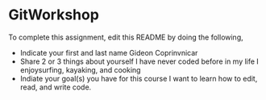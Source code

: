 # GitWorkshop

To complete this assignment, edit this README by doing the following, 

- Indicate your first and last name
Gideon Coprinvnicar
- Share 2 or 3 things about yourself
I have never coded before in my life
I enjoysurfing, kayaking, and cooking
- Indiate your goal(s) you have for this course
 I want to learn how to edit, read, and write code.
